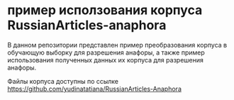 # пример исползования корпуса RussianArticles-anaphora

В данном репозитории представлен пример преобразования корпуса в обучающую выборку для разрешения анафоры, а также пример использования полученных данных их корпуса для разрешения анафоры.

Файлы корпуса доступны по ссылке https://github.com/yudinatatiana/RussianArticles-Anaphora
